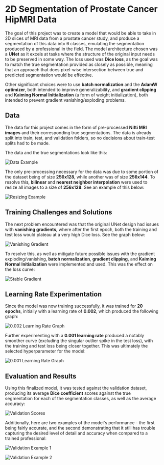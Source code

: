 # 2D Segmentation of Prostate Cancer HipMRI Data

The goal of this project was to create a model that would be able to take in 2D slices of MRI data from a prostate cancer study, and produce a segmentation of this data into 6 classes, emulating the segmentation produced by a professional in the field. The model architecture chosen was a **UNet** as it excels at tasks where the structure of the original input needs to be preserved in some way. The loss used was **Dice loss**, as the goal was to match the true segmentation provided as closely as possible, meaning that an approach that does pixel-wise intersection between true and predicted segmentation would be effective. 

Other significant choices were to use **batch normalization** and the **AdamW optimizer**, both intended to improve generalizability, and **gradient clipping** and **Kaiming Normal Initialization** (a form of weight initialization), both intended to prevent gradient vanishing/exploding problems.

## Data

The data for this project comes in the form of pre-processed **Nifti MRI images** and their corresponding true segmentations. The data is already split into train, test, and validation folders, so no decisions about train-test splits had to be made.

The data and the true segmentations look like this:

![Data Example](images_for_README/sample_256x128.png)



The only pre-processing necessary for the data was due to some portion of the dataset being of size **256x128**, while another was of size **256x144**. To resolve this, **bilinear** and **nearest neighbor interpolation** were used to resize all images to a size of **256x128**. See an example of this below:

![Resizing Example](images_for_README/resized_visualization.png)



## Training Challenges and Solutions

The next problem encountered was that the original UNet design had issues with **vanishing gradients**, where after the first epoch, both the training and test loss would plateau at a very high Dice loss. See the graph below:

![Vanishing Gradient](images_for_README/loss_graph_vanishing_gradient.png)



To resolve this, as well as mitigate future possible issues with the gradient exploding/vanishing, **batch normalization**, **gradient clipping**, and **Kaiming Normal Initialization** were implemented and used. This was the effect on the loss curve:

![Stable Gradient](images_for_README/loss_graph2_batch_norm_and_weight_initialisation.png)



## Learning Rate Experimentation

Since the model was now training successfully, it was trained for **20 epochs**, initially with a learning rate of **0.002**, which produced the following graph:

![0.002 Learning Rate Graph](images_for_README/loss_graph3_0.002lr.png)



Further experimenting with a **0.001 learning rate** produced a notably smoother curve (excluding the singular outlier spike in the test loss), with the training and test loss being closer together. This was ultimately the selected hyperparameter for the model:

![0.001 Learning Rate Graph](images_for_README/loss_graph4_0.001lr.png)



## Evaluation and Results

Using this finalized model, it was tested against the validation dataset, producing its average **Dice coefficient** scores against the true segmentation for each of the segmentation classes, as well as the average accuracy:

![Validation Scores](images_for_README/validation_scores.png)



Additionally, here are two examples of the model's performance - the first being fairly accurate, and the second demonstrating that it still has trouble capturing the desired level of detail and accuracy when compared to a trained professional:

![Validation Example 1](images_for_README/validation_1.png)

![Validation Example 2](images_for_README/validation_2.png)
